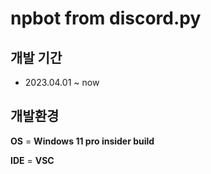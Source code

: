 # npbot from discord.py

## 개발 기간 
- 2023.04.01 ~ now


## 개발환경
**OS** = **Windows 11 pro insider build**


**IDE** = **VSC**